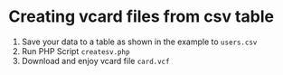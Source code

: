 # Creating vcard files from csv table

1. Save your data to a table as shown in the example to `users.csv`
2. Run PHP Script `createsv.php`
3. Download and enjoy vcard file `card.vcf`
